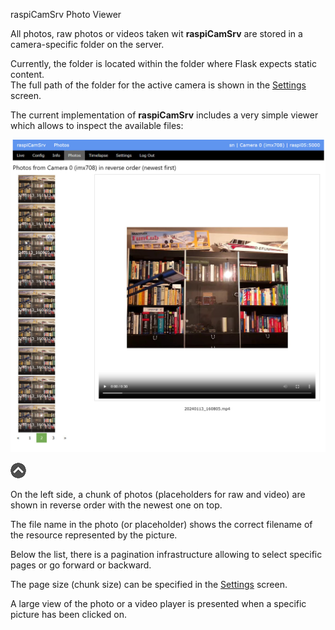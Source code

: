 raspiCamSrv Photo Viewer

All photos, raw photos or videos taken wit **raspiCamSrv** are stored in a camera-specific folder on the server.

Currently, the folder is located within the folder where Flask expects static content.   
The full path of the folder for the active camera is shown in the [Settings](./Settings.md) screen.

The current implementation of **raspiCamSrv** includes a very simple viewer which allows to inspect the available files:

![Photos](img/Photos.jpg)

[![Up](img/goup.gif)](./UserGuide.md)

On the left side, a chunk of photos (placeholders for raw and video) are shown in reverse order with the newest one on top.

The file name in the photo (or placeholder) shows the correct filename of the resource represented by the picture.

Below the list, there is a pagination infrastructure allowing to select specific pages or go forward or backward.

The page size (chunk size) can be specified in the [Settings](./Settings.md) screen.

A large view of the photo or a video player is presented when a specific picture has been clicked on.